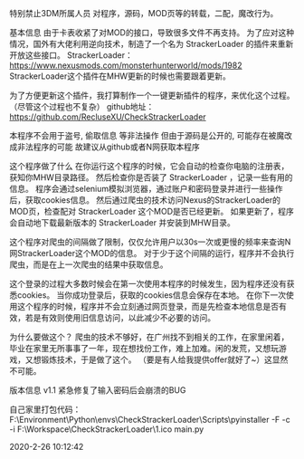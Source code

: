 特别禁止3DM所属人员 对程序，源码，MOD页等的转载，二配，魔改行为。

基本信息
由于卡表收紧了对MOD的接口，导致很多文件不再支持。
为了应对这种情况，国外有大佬利用逆向技术，制造了一个名为 StrackerLoader 的插件来重新开放这些接口。
StrackerLoader：https://www.nexusmods.com/monsterhunterworld/mods/1982
StrackerLoader这个插件在MHW更新的时候也需要跟着更新。

为了方便更新这个插件，我打算制作一个一键更新插件的程序，来优化这个过程。（尽管这个过程也不复杂）
github地址：https://github.com/RecluseXU/CheckStrackerLoader

本程序不会用于盗号, 偷取信息 等非法操作
但由于源码是公开的, 可能存在被魔改成非法程序的可能
故建议从github或者N网获取本程序


这个程序做了什么
在你运行这个程序的时候，它会自动的检查你电脑的注册表，获知你MHW目录路径。
然后检查你是否装了 StrackerLoader ，记录一些有用的信息。
程序会通过selenium模拟浏览器，通过账户和密码登录并进行一些操作后，获取cookies信息。
然后通过爬虫的技术访问Nexus的StrackerLoader的MOD页，检查配对 StrackerLoader 这个MOD是否已经更新。
如果更新了，程序会自动地下载最新版本的 StrackerLoader 并安装到MHW目录。

这个程序对爬虫的间隔做了限制，仅仅允许用户以30s一次或更慢的频率来查询N网StrackerLoader这个MOD的信息。
对于少于这个间隔的运行，程序并不会执行爬虫，而是在上一次爬虫的结果中获取信息。

这个登录的过程大多数时候会在第一次使用本程序的时候发生，因为程序还没有获悉cookies。
当你成功登录后，获取的cookies信息会保存在本地。
在你下一次使用这个程序的时候，程序并不会立刻通过网页登录，而是先检查本地信息是否有效，若是有效则使用旧信息访问，以此减少不必要的访问。


为什么要做这个？
爬虫的技术不够好，在广州找不到相关的工作，在家里闲着，毕业在家里无所事事了一年，现在想找份工作，难上加难。闲的发荒，又想玩游戏，又想锻炼技术，于是做了这个。
（要是有人给我提供offer就好了~）这显然不可能。

版本信息
v1.1
  紧急修复了输入密码后会崩溃的BUG



自己家里打包代码：F:\Environment\Python\envs\CheckStrackerLoader\Scripts\pyinstaller -F -c -i F:\Workspace\CheckStrackerLoader\1.ico main.py


2020-2-26 10:12:42